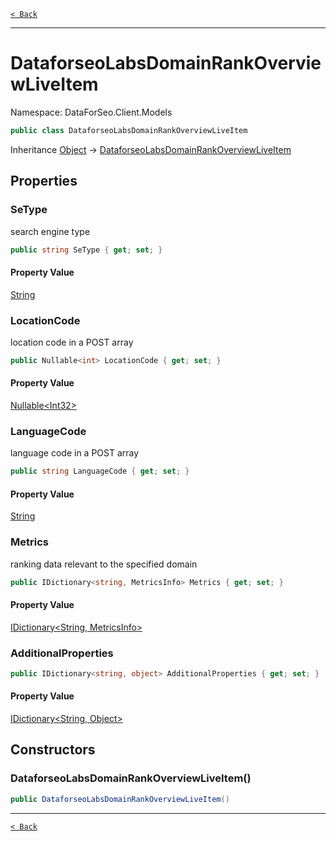 [`< Back`](./)

---

# DataforseoLabsDomainRankOverviewLiveItem

Namespace: DataForSeo.Client.Models

```csharp
public class DataforseoLabsDomainRankOverviewLiveItem
```

Inheritance [Object](https://docs.microsoft.com/en-us/dotnet/api/system.object) → [DataforseoLabsDomainRankOverviewLiveItem](./dataforseo.client.models.dataforseolabsdomainrankoverviewliveitem)

## Properties

### **SeType**

search engine type

```csharp
public string SeType { get; set; }
```

#### Property Value

[String](https://docs.microsoft.com/en-us/dotnet/api/system.string)<br>

### **LocationCode**

location code in a POST array

```csharp
public Nullable<int> LocationCode { get; set; }
```

#### Property Value

[Nullable&lt;Int32&gt;](https://docs.microsoft.com/en-us/dotnet/api/system.nullable-1)<br>

### **LanguageCode**

language code in a POST array

```csharp
public string LanguageCode { get; set; }
```

#### Property Value

[String](https://docs.microsoft.com/en-us/dotnet/api/system.string)<br>

### **Metrics**

ranking data relevant to the specified domain

```csharp
public IDictionary<string, MetricsInfo> Metrics { get; set; }
```

#### Property Value

[IDictionary&lt;String, MetricsInfo&gt;](https://docs.microsoft.com/en-us/dotnet/api/system.collections.generic.idictionary-2)<br>

### **AdditionalProperties**

```csharp
public IDictionary<string, object> AdditionalProperties { get; set; }
```

#### Property Value

[IDictionary&lt;String, Object&gt;](https://docs.microsoft.com/en-us/dotnet/api/system.collections.generic.idictionary-2)<br>

## Constructors

### **DataforseoLabsDomainRankOverviewLiveItem()**

```csharp
public DataforseoLabsDomainRankOverviewLiveItem()
```

---

[`< Back`](./)

